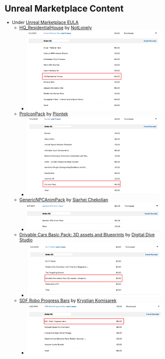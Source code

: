 # Unreal Marketplace Content
- Under [Unreal Marketplace EULA](https://www.unrealengine.com/en-US/marketplace-distribution-agreement)
    - [HQ_ResidentialHouse](https://www.unrealengine.com/marketplace/en-US/product/hq-residential-house) by [NotLonely](https://not-lonely.com/)
        - ![HQ_ResidentialHouse Recipe](pictures/HQResidentialHouse.png)
    - [ProIconPack](https://www.unrealengine.com/marketplace/en-US/product/pro-icon-pack) by [Piontek](dominikgeuer.com)
      - ![HQ_ResidentialHouse Recipe](pictures/ProIconPack.png)
    - [GenericNPCAnimPack](https://www.unrealengine.com/marketplace/en-US/product/generic-npc-anim-pack) by [Siarhei Chekolian]()
      - ![GenericNPCAnimPack Recipe](pictures/GenericNPCAnimPack.png)
    - [Drivable Cars Basic Pack: 3D assets and Blueprints](https://www.unrealengine.com/marketplace/en-US/product/driveable-cars-basic-pack) by [Digital Dive Studio](http://en.digitaldivestudio.com/)
      - ![GenericNPCAnimPack Recipe](pictures/DrivableCarsBasicPack.png)
    - [SDF Robo Progress Bars](https://www.unrealengine.com/marketplace/en-US/slug/sdf-robo-progress-bars) by [Krystian Komisarek](http://imaginaryblend.com/kontakt/)
      - ![GenericNPCAnimPack Recipe](pictures/SDFRoboProgressBar.png)
